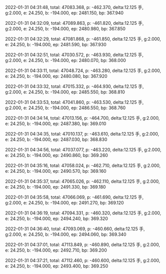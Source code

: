 2022-01-31 04:31:48, total: 47083.368, p: -462.370, delta:12.125 手, g:2.000, e: 24.250, b: -194.000, ep: 2481.150, bp: 367.940

2022-01-31 04:32:09, total: 47089.863, p: -461.820, delta:12.125 手, g:2.000, e: 24.250, b: -194.000, ep: 2480.980, bp: 367.850

2022-01-31 04:32:29, total: 47081.868, p: -461.850, delta:12.125 手, g:2.000, e: 24.250, b: -194.000, ep: 2481.590, bp: 367.930

2022-01-31 04:32:51, total: 47030.572, p: -463.930, delta:12.125 手, g:2.000, e: 24.250, b: -194.000, ep: 2480.070, bp: 368.000

2022-01-31 04:33:11, total: 47048.724, p: -463.280, delta:12.125 手, g:2.000, e: 24.250, b: -194.000, ep: 2480.080, bp: 367.920

2022-01-31 04:33:32, total: 47015.332, p: -464.930, delta:12.125 手, g:2.000, e: 24.250, b: -194.000, ep: 2485.550, bp: 368.810

2022-01-31 04:33:53, total: 47041.860, p: -463.530, delta:12.125 手, g:2.000, e: 24.250, b: -194.000, ep: 2486.550, bp: 368.760

2022-01-31 04:34:14, total: 47013.156, p: -464.700, delta:12.125 手, g:2.000, e: 24.250, b: -194.000, ep: 2487.380, bp: 369.010

2022-01-31 04:34:35, total: 47010.137, p: -463.610, delta:12.125 手, g:2.000, e: 24.250, b: -194.000, ep: 2487.030, bp: 368.830

2022-01-31 04:34:56, total: 47037.077, p: -463.220, delta:12.125 手, g:2.000, e: 24.250, b: -194.000, ep: 2490.860, bp: 369.260

2022-01-31 04:35:16, total: 47058.024, p: -462.710, delta:12.125 手, g:2.000, e: 24.250, b: -194.000, ep: 2490.570, bp: 369.160

2022-01-31 04:35:37, total: 47065.026, p: -462.110, delta:12.125 手, g:2.000, e: 24.250, b: -194.000, ep: 2491.330, bp: 369.180

2022-01-31 04:35:58, total: 47066.069, p: -461.690, delta:12.125 手, g:2.000, e: 24.250, b: -194.000, ep: 2491.270, bp: 369.120

2022-01-31 04:36:19, total: 47094.331, p: -460.320, delta:12.125 手, g:2.000, e: 24.250, b: -194.000, ep: 2494.240, bp: 369.320

2022-01-31 04:36:40, total: 47093.069, p: -460.660, delta:12.125 手, g:2.000, e: 24.250, b: -194.000, ep: 2494.060, bp: 369.340

2022-01-31 04:37:01, total: 47113.849, p: -460.890, delta:12.125 手, g:2.000, e: 24.250, b: -194.000, ep: 2492.710, bp: 369.200

2022-01-31 04:37:21, total: 47112.460, p: -460.600, delta:12.125 手, g:2.000, e: 24.250, b: -194.000, ep: 2493.400, bp: 369.250